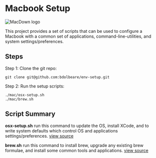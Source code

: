 # Macbook Setup

![MacDown logo](http://macdown.uranusjr.com/static/images/logo-160.png)

This project provides a set of scripts that can be used to configure a Macbook with a common set of applications, command-line-utilities, and system settings/preferences.



## Steps

Step 1: Clone the git repo:

```
git clone git@github.com:bdolbeare/env-setup.git
```


Step 2:  Run the setup scripts:

```
./mac/osx-setup.sh
./mac/brew.sh
```

## Script Summary

**osx-setup.sh** run this command to update the OS, install XCode, and to write system defaults which control OS and applications settings/preferences. [view source](https://github.com/bdolbeare/env-setup/tree/master/mac/osx-setup.sh)

**brew.sh** run this command to install brew, upgrade any existing brew formulae, and install some common tools and applications. [view source](https://github.com/bdolbeare/env-setup/tree/master/mac/brew.sh)

